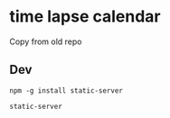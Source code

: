 
# time lapse calendar

Copy from old repo

## Dev

```shell
npm -g install static-server
```

```shell
static-server
```